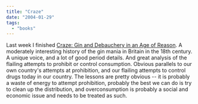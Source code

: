 ```yaml
---
title: "Craze"
date: "2004-01-29"
tags: 
  - "books"
---
```


Last week I finished [Craze: Gin and Debauchery in an Age of Reason](http://www.amazon.com/exec/obidos/tg/detail/-/1568582315/qid=1075439534/sr=1-1/ref=sr_1_1/104-0807987-2027925?v=glance&s=books "Amazon.com: Books: Craze: Gin and Debauchery in an Age of Reason"). A moderately interesting history of the gin mania in Britain in the 18th century. A unique voice, and a lot of good period details. And great analysis of the flailing attempts to prohibit or control consumption. Obvious parallels to our own country's attempts at prohibition, and our flailing attempts to control drugs today in our country. The lessons are pretty obvious -- it is probably a waste of energy to attempt prohibition, probably the best we can do is try to clean up the distribution, and overconsumption is probably a social and economic issue and needs to be treated as such.

